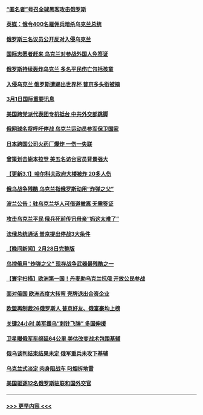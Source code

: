 #### [“匿名者”号召全球黑客攻击俄罗斯](../pages/prog202/a103361071.md?t=03012050) 
#### [英媒：俄令400名雇佣兵暗杀乌克兰总统](../pages/prog202/a103361082.md?t=03012050) 
#### [俄罗斯三名议员公开反对入侵乌克兰](../pages/prog202/a103361099.md?t=03012050) 
#### [国际志愿者赶来 乌克兰对参战外国人免签证](../pages/prog202/a103361089.md?t=03012050) 
#### [俄罗斯持续轰炸乌克兰 多名平民伤亡包括孩童](../pages/prog202/a103361053.md?t=03012050) 
#### [入侵乌克兰 俄罗斯遭踢出世界杯 普京多头衔被摘](../pages/prog202/a103361001.md?t=03012050) 
#### [3月1日国际重要讯息](../pages/prog202/a103361005.md?t=03012050) 
#### [美国跨党派代表团专机抵台 中共外交部跳脚](../pages/prog202/a103360938.md?t=03012050) 
#### [俄网球名将呼吁停战 乌克兰运动员参军保卫国家](../pages/prog202/a103360849.md?t=03012050) 
#### [日本跨国公司火药厂爆炸 一伤一失联](../pages/prog202/a103360941.md?t=03012050) 
#### [曾策划击毙本拉登 美五名访台官员背景强大](../pages/prog202/a103360930.md?t=03012050) 
#### [【更新3.1】哈尔科夫政府大楼被炸 20多人伤](../pages/prog202/a103360573.md?t=03012050) 
#### [俄乌战争残酷 乌克兰指俄罗斯动用“炸弹之父”](../pages/prog202/a103360895.md?t=03012050) 
#### [波兰公告：驻乌克兰华人可借道撤离 无需签证](../pages/prog202/a103360882.md?t=03012050) 
#### [攻击乌克兰平民 俄兵死前传讯母亲“妈这太难了”](../pages/prog202/a103360887.md?t=03012050) 
#### [法俄总统通话 普京提出停战3大条件](../pages/prog202/a103360878.md?t=03012050) 
#### [【晚间新闻】2月28日完整版](../pages/prog202/a103360726.md?t=03012050) 
#### [乌控俄用“炸弹之父” 现存战争武器最残酷之一](../pages/prog202/a103360853.md?t=03012050) 
#### [【寰宇扫描】欧洲第一国！丹麦助乌克兰抗俄 开放公民参战](../pages/prog202/a103360608.md?t=03012050) 
#### [面对俄国 欧洲态度大转弯 壳牌退出合资企业](../pages/prog202/a103360736.md?t=03012050) 
#### [欧盟再制裁26俄罗斯人 普京好友、俄富豪均上榜](../pages/prog202/a103360619.md?t=03012050) 
#### [关键24小时 美军援乌“刺针飞弹” 多国伸援](../pages/prog202/a103360435.md?t=03012050) 
#### [卫星曝俄军车绵延64公里 美估改变战术包围基辅](../pages/prog202/a103360700.md?t=03012050) 
#### [俄乌谈判结束结果未定 俄军重兵未攻下基辅](../pages/prog202/a103360578.md?t=03012050) 
#### [乌克兰式淡定 肉身阻战车 叼烟拆地雷](../pages/prog202/a103360485.md?t=03012050) 
#### [美国驱逐12名俄罗斯驻联和国外交官](../pages/prog202/a103360628.md?t=03012050) 

----
#### [ >>> 更早内容 <<< ](../indexes/prog202-earlier.md)
